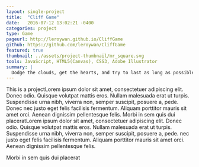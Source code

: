 ```yaml
---
layout: single-project
title:  "Cliff Game"
date:   2016-07-12 13:02:21 -0400
categories: project
type: Game
pageurl: http://leroywan.github.io/CliffGame
github: https://github.com/leroywan/CliffGame
featured: true
thumbnail: ../assets/project-thumbnail/mr_square.svg
tools: JavaScript, HTML5(Canvas), CSS3, Adobe Illustrator
summary: |
  Dodge the clouds, get the hearts, and try to last as long as possible down your freefall. The game starts with Mr.Square in the middle of a freefall and your objective is to dodge the clouds by using the arrow keys. Clouds and hearts are generated randomly and Mr.Square will fall faster and faster as the game progresses until he reaches terminal velocity. Distance and lives are recorded on the top of the screen so try to beat your own high score!
---
```

This is a projectLorem ipsum dolor sit amet, consectetuer adipiscing elit. Donec odio. Quisque volutpat mattis eros. Nullam malesuada erat ut turpis. Suspendisse urna nibh, viverra non, semper suscipit, posuere a, pede.
Donec nec justo eget felis facilisis fermentum. Aliquam porttitor mauris sit amet orci. Aenean dignissim pellentesque felis.
Morbi in sem quis dui placeratLorem ipsum dolor sit amet, consectetuer adipiscing elit. Donec odio. Quisque volutpat mattis eros. Nullam malesuada erat ut turpis. Suspendisse urna nibh, viverra non, semper suscipit, posuere a, pede. nec justo eget felis facilisis fermentum. Aliquam porttitor mauris sit amet orci. Aenean dignissim pellentesque felis.

Morbi in sem quis dui placerat